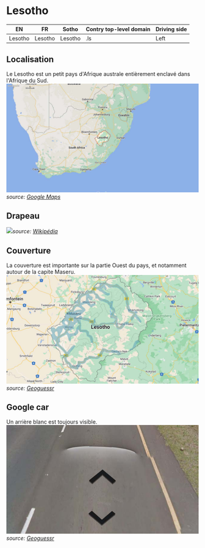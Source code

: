 # Lesotho

EN | FR | Sotho | Contry top-level domain | Driving side
--- | --- | --- | --- | ---
Lesotho | Lesotho | Lesotho | .ls | Left

## Localisation

Le Lesotho est un petit pays d'Afrique australe entièrement enclavé dans l'Afrique du Sud.
<img src="src/ls001.jpg" width="640">
*source: [Google Maps](https://www.google.com/maps)*

## Drapeau

<img src="https://upload.wikimedia.org/wikipedia/commons/thumb/4/4a/Flag_of_Lesotho.svg/1280px-Flag_of_Lesotho.svg.png" width="640">*source: [Wikipédia](https://en.wikipedia.org/wiki/Lesotho)*

## Couverture

La couverture est importante sur la partie Ouest du pays, et notamment autour de la capite Maseru.  
<img src="src/ls002.jpg" width="640">
*source: [Geoguessr](https://www.geoguessr.com/)*

## Google car

Un arrière blanc est toujours visible.  
<img src="src/ls003.jpg" width="640">
*source: [Geoguessr](https://www.geoguessr.com/)*
